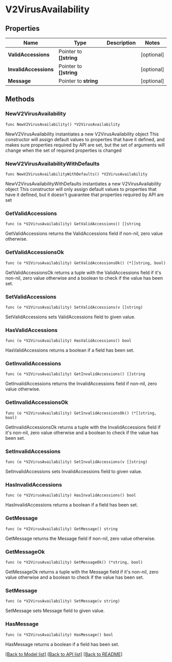 # V2VirusAvailability

## Properties

Name | Type | Description | Notes
------------ | ------------- | ------------- | -------------
**ValidAccessions** | Pointer to **[]string** |  | [optional] 
**InvalidAccessions** | Pointer to **[]string** |  | [optional] 
**Message** | Pointer to **string** |  | [optional] 

## Methods

### NewV2VirusAvailability

`func NewV2VirusAvailability() *V2VirusAvailability`

NewV2VirusAvailability instantiates a new V2VirusAvailability object
This constructor will assign default values to properties that have it defined,
and makes sure properties required by API are set, but the set of arguments
will change when the set of required properties is changed

### NewV2VirusAvailabilityWithDefaults

`func NewV2VirusAvailabilityWithDefaults() *V2VirusAvailability`

NewV2VirusAvailabilityWithDefaults instantiates a new V2VirusAvailability object
This constructor will only assign default values to properties that have it defined,
but it doesn't guarantee that properties required by API are set

### GetValidAccessions

`func (o *V2VirusAvailability) GetValidAccessions() []string`

GetValidAccessions returns the ValidAccessions field if non-nil, zero value otherwise.

### GetValidAccessionsOk

`func (o *V2VirusAvailability) GetValidAccessionsOk() (*[]string, bool)`

GetValidAccessionsOk returns a tuple with the ValidAccessions field if it's non-nil, zero value otherwise
and a boolean to check if the value has been set.

### SetValidAccessions

`func (o *V2VirusAvailability) SetValidAccessions(v []string)`

SetValidAccessions sets ValidAccessions field to given value.

### HasValidAccessions

`func (o *V2VirusAvailability) HasValidAccessions() bool`

HasValidAccessions returns a boolean if a field has been set.

### GetInvalidAccessions

`func (o *V2VirusAvailability) GetInvalidAccessions() []string`

GetInvalidAccessions returns the InvalidAccessions field if non-nil, zero value otherwise.

### GetInvalidAccessionsOk

`func (o *V2VirusAvailability) GetInvalidAccessionsOk() (*[]string, bool)`

GetInvalidAccessionsOk returns a tuple with the InvalidAccessions field if it's non-nil, zero value otherwise
and a boolean to check if the value has been set.

### SetInvalidAccessions

`func (o *V2VirusAvailability) SetInvalidAccessions(v []string)`

SetInvalidAccessions sets InvalidAccessions field to given value.

### HasInvalidAccessions

`func (o *V2VirusAvailability) HasInvalidAccessions() bool`

HasInvalidAccessions returns a boolean if a field has been set.

### GetMessage

`func (o *V2VirusAvailability) GetMessage() string`

GetMessage returns the Message field if non-nil, zero value otherwise.

### GetMessageOk

`func (o *V2VirusAvailability) GetMessageOk() (*string, bool)`

GetMessageOk returns a tuple with the Message field if it's non-nil, zero value otherwise
and a boolean to check if the value has been set.

### SetMessage

`func (o *V2VirusAvailability) SetMessage(v string)`

SetMessage sets Message field to given value.

### HasMessage

`func (o *V2VirusAvailability) HasMessage() bool`

HasMessage returns a boolean if a field has been set.


[[Back to Model list]](../README.md#documentation-for-models) [[Back to API list]](../README.md#documentation-for-api-endpoints) [[Back to README]](../README.md)


